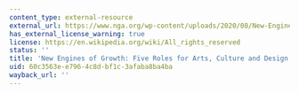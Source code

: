 ```yaml
---
content_type: external-resource
external_url: https://www.nga.org/wp-content/uploads/2020/08/New-Engines-of-Growth.pdf
has_external_license_warning: true
license: https://en.wikipedia.org/wiki/All_rights_reserved
status: ''
title: 'New Engines of Growth: Five Roles for Arts, Culture and Design (PDF)'
uid: 60c3563e-e796-4c8d-bf1c-3afaba8ba4ba
wayback_url: ''
---
```


